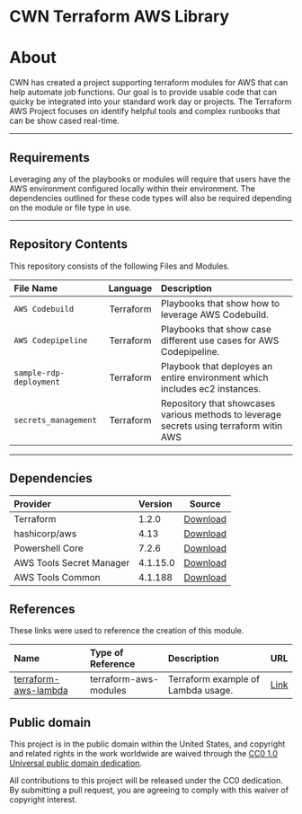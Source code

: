 
# <a name="top">CWN Terraform AWS Library</a> 


# About
CWN has created a project supporting terraform modules for AWS that can help automate job functions.  Our goal is to provide usable code that can quicky be integrated into your standard work day or projects.  The Terraform AWS Project focuses on identify helpful tools and complex runbooks that can be show cased real-time.

----

## Requirements
Leveraging any of the playbooks or modules will require that users have the AWS environment configured locally within their environment.  The dependencies outlined for these code types will also be required depending on the module or file type in use.  


----

## Repository Contents

This repository consists of the following Files and Modules.

| File Name | Language | Description |
| :-------- | :------: | :---------- |
| `AWS Codebuild` | Terraform | Playbooks that show how to leverage AWS Codebuild. |
| `AWS Codepipeline` | Terraform | Playbooks that show case different use cases for AWS Codepipeline. |
| `sample-rdp-deployment` | Terraform | Playbook that deployes an entire environment which includes ec2 instances. |
| `secrets_management` | Terraform | Repository that showcases various methods to leverage secrets using terraform witin AWS |

----
## Dependencies

Provider | Version | Source |
:------- | :------ | :-----:
| Terraform | 1.2.0 | [Download](https://releases.hashicorp.com/terraform/) |
| hashicorp/aws | 4.13 | [Download](https://registry.terraform.io/providers/hashicorp/aws/4.13.0) |
| Powershell Core | 7.2.6 | [Download](https://github.com/PowerShell/PowerShell/releases/tag/v7.2.6) |
| AWS Tools Secret Manager | 4.1.15.0 | [Download](https://www.powershellgallery.com/packages/AWS.Tools.SecretsManager/4.1.15.0) |
| AWS Tools Common | 4.1.188 | [Download](https://www.powershellgallery.com/packages/AWS.Tools.Common/4.1.188) |


## References

These links were used to reference the creation of this module.

| Name | Type of Reference | Description | URL |
| :--- | :---------------- | :---------- | :-- |
| [terraform-aws-lambda](https://github.com/terraform-aws-modules/terraform-aws-lambda/blob/master/main.tf) | terraform-aws-modules | Terraform example of Lambda usage. | [Link](https://github.com/terraform-aws-modules/terraform-aws-lambda/blob/master/main.tf) |

## Public domain

This project is in the public domain within the United States, and
copyright and related rights in the work worldwide are waived through
the [CC0 1.0 Universal public domain dedication](https://creativecommons.org/publicdomain/zero/1.0/).

All contributions to this project will be released under the CC0
dedication. By submitting a pull request, you are agreeing to comply
with this waiver of copyright interest.